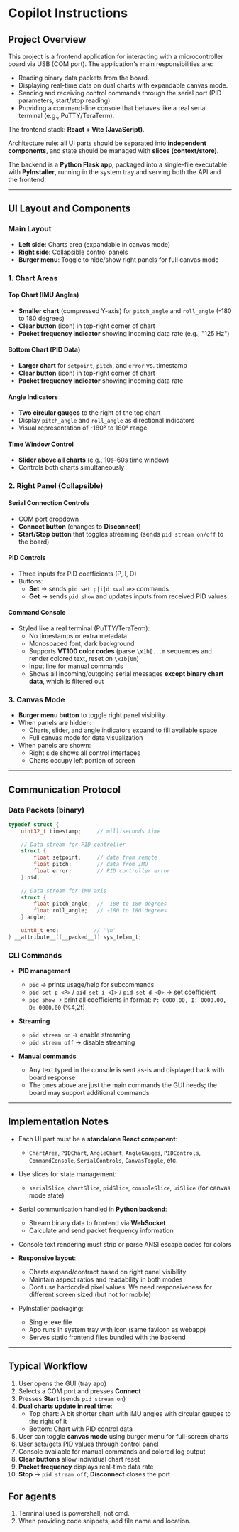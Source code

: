 # Copilot Instructions

## Project Overview

This project is a frontend application for interacting with a microcontroller board via USB (COM port). The application's main responsibilities are:
- Reading binary data packets from the board.
- Displaying real-time data on dual charts with expandable canvas mode.
- Sending and receiving control commands through the serial port (PID parameters, start/stop reading).
- Providing a command-line console that behaves like a real serial terminal (e.g., PuTTY/TeraTerm).

The frontend stack: **React + Vite (JavaScript)**.

Architecture rule: all UI parts should be separated into **independent components**, and state should be managed with **slices (context/store)**.

The backend is a **Python Flask app**, packaged into a single-file executable with **PyInstaller**, running in the system tray and serving both the API and the frontend.

---

## UI Layout and Components

### Main Layout
- **Left side**: Charts area (expandable in canvas mode)
- **Right side**: Collapsible control panels
- **Burger menu**: Toggle to hide/show right panels for full canvas mode

### 1. Chart Areas

#### Top Chart (IMU Angles)
- **Smaller chart** (compressed Y-axis) for `pitch_angle` and `roll_angle` (-180 to 180 degrees)
- **Clear button** (icon) in top-right corner of chart
- **Packet frequency indicator** showing incoming data rate (e.g., "125 Hz")

#### Bottom Chart (PID Data)  
- **Larger chart** for `setpoint`, `pitch`, and `error` vs. timestamp
- **Clear button** (icon) in top-right corner of chart
- **Packet frequency indicator** showing incoming data rate

#### Angle Indicators
- **Two circular gauges** to the right of the top chart
- Display `pitch_angle` and `roll_angle` as directional indicators
- Visual representation of -180° to 180° range

#### Time Window Control
- **Slider above all charts** (e.g., 10s–60s time window)
- Controls both charts simultaneously

### 2. Right Panel (Collapsible)

#### Serial Connection Controls
- COM port dropdown
- **Connect button** (changes to **Disconnect**)
- **Start/Stop button** that toggles streaming (sends `pid stream on/off` to the board)

#### PID Controls
- Three inputs for PID coefficients (P, I, D)
- Buttons:
  - **Set** → sends `pid set p|i|d <value>` commands
  - **Get** → sends `pid show` and updates inputs from received PID values

#### Command Console
- Styled like a real terminal (PuTTY/TeraTerm):
  - No timestamps or extra metadata
  - Monospaced font, dark background
  - Supports **VT100 color codes** (parse `\x1b[...m` sequences and render colored text, reset on `\x1b[0m`)
  - Input line for manual commands
  - Shows all incoming/outgoing serial messages **except binary chart data**, which is filtered out

### 3. Canvas Mode
- **Burger menu button** to toggle right panel visibility
- When panels are hidden:
  - Charts, slider, and angle indicators expand to fill available space
  - Full canvas mode for data visualization
- When panels are shown:
  - Right side shows all control interfaces
  - Charts occupy left portion of screen

---

## Communication Protocol

### Data Packets (binary)

```c
typedef struct {
    uint32_t timestamp;     // milliseconds time
    
    // Data stream for PID controller
    struct {
        float setpoint;     // data from remote
        float pitch;        // data from IMU  
        float error;        // PID controller error
    } pid;
    
    // Data stream for IMU axis
    struct {
        float pitch_angle;  // -180 to 180 degrees
        float roll_angle;   // -180 to 180 degrees  
    } angle;
    
    uint8_t end;           // '\n'
} __attribute__((__packed__)) sys_telem_t;
```

### CLI Commands

- **PID management**
  - `pid` → prints usage/help for subcommands
  - `pid set p <P>` / `pid set i <I>` / `pid set d <D>` → set coefficient
  - `pid show` → print all coefficients in format: `P: 0000.00, I: 0000.00, D: 0000.00` (%4,2f)

- **Streaming**
  - `pid stream on` → enable streaming
  - `pid stream off` → disable streaming

- **Manual commands**
  - Any text typed in the console is sent as-is and displayed back with board response
  - The ones above are just the main commands the GUI needs; the board may support additional commands

---

## Implementation Notes

- Each UI part must be a **standalone React component**:
  - `ChartArea`, `PIDChart`, `AngleChart`, `AngleGauges`, `PIDControls`, `CommandConsole`, `SerialControls`, `CanvasToggle`, etc.

- Use slices for state management:
  - `serialSlice`, `chartSlice`, `pidSlice`, `consoleSlice`, `uiSlice` (for canvas mode state)

- Serial communication handled in **Python backend**:
  - Stream binary data to frontend via **WebSocket**
  - Calculate and send packet frequency information
  
- Console text rendering must strip or parse ANSI escape codes for colors

- **Responsive layout**:
  - Charts expand/contract based on right panel visibility
  - Maintain aspect ratios and readability in both modes
  - Dont use hardcoded pixel values. We need responsiveness for different screen sized (but not for mobile)

- PyInstaller packaging:
  - Single .exe file
  - App runs in system tray with icon (same favicon as webapp)
  - Serves static frontend files bundled with the backend

---

## Typical Workflow

1. User opens the GUI (tray app)
2. Selects a COM port and presses **Connect**
3. Presses **Start** (sends `pid stream on`)
4. **Dual charts update in real time**:
   - Top chart: A bit shorter chart with IMU angles with circular gauges to the right of it 
   - Bottom: Chart with PID control data
5. User can toggle **canvas mode** using burger menu for full-screen charts
6. User sets/gets PID values through control panel
7. Console available for manual commands and colored log output
8. **Clear buttons** allow individual chart reset
9. **Packet frequency** displays real-time data rate
10. **Stop** → `pid stream off`; **Disconnect** closes the port

## For agents

1. Terminal used is powershell, not cmd.
2. When providing code snippets, add file name and location.